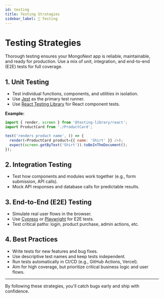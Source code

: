 ```yaml
---
id: testing
title: Testing Strategies
sidebar_label: 📓 Testing
---
```


# Testing Strategies

Thorough testing ensures your MongoNext app is reliable, maintainable, and ready for production. Use a mix of unit, integration, and end-to-end (E2E) tests for full coverage.

## 1. Unit Testing
- Test individual functions, components, and utilities in isolation.
- Use [Jest](https://jestjs.io/) as the primary test runner.
- Use [React Testing Library](https://testing-library.com/docs/react-testing-library/intro/) for React component tests.

**Example:**
```js
import { render, screen } from '@testing-library/react';
import ProductCard from './ProductCard';

test('renders product name', () => {
  render(<ProductCard product={{ name: 'Shirt' }} />);
  expect(screen.getByText('Shirt')).toBeInTheDocument();
});
```

## 2. Integration Testing
- Test how components and modules work together (e.g., form submission, API calls).
- Mock API responses and database calls for predictable results.

## 3. End-to-End (E2E) Testing
- Simulate real user flows in the browser.
- Use [Cypress](https://www.cypress.io/) or [Playwright](https://playwright.dev/) for E2E tests.
- Test critical paths: login, product purchase, admin actions, etc.

## 4. Best Practices
- Write tests for new features and bug fixes.
- Use descriptive test names and keep tests independent.
- Run tests automatically in CI/CD (e.g., GitHub Actions, Vercel).
- Aim for high coverage, but prioritize critical business logic and user flows.

---

By following these strategies, you'll catch bugs early and ship with confidence. 